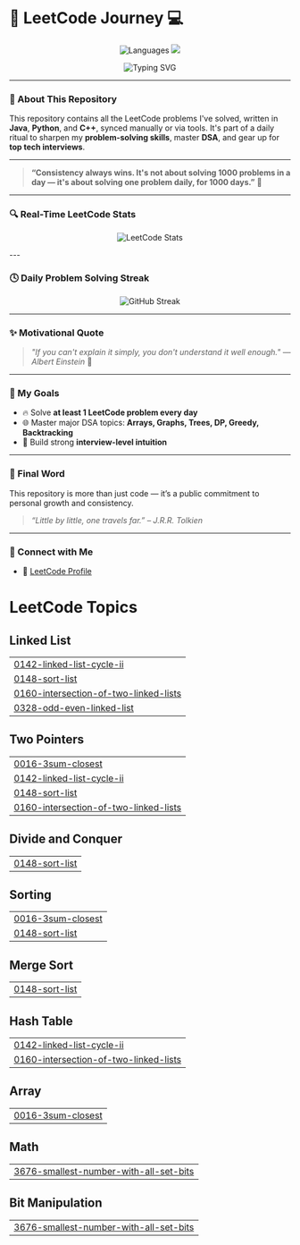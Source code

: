 
# 🚀 LeetCode Journey 💻

<p align="center">
  <img src="https://img.shields.io/badge/Languages-%20C++-informational?style=flat-square&logo=leetcode&color=brightgreen" alt="Languages">
  <img src="https://img.shields.io/badge/Goal-Solve%20DSA%20Daily-orange?style=flat-square&logo=target">
</p>

<p align="center">
  <img src="https://readme-typing-svg.demolab.com?font=Fira+Code&weight=500&pause=1000&color=30F7DB&center=true&vCenter=true&multiline=true&width=900&height=80&lines=Welcome+to+My+LeetCode+Solutions+Repo!;Tracking+Daily+DSA+Progress+using+C%2B%2B+!" alt="Typing SVG" />
</p>

---

### 📌 About This Repository

This repository contains all the LeetCode problems I've solved, written in **Java**, **Python**, and **C++**, synced manually or via tools. It's part of a daily ritual to sharpen my **problem-solving skills**, master **DSA**, and gear up for **top tech interviews**.

---

> **“Consistency always wins. It's not about solving 1000 problems in a day — it's about solving one problem daily, for 1000 days.”** 🌱

---

### 🔍 Real-Time LeetCode Stats

<p align="center">
  <img src="https://leetcard.jacoblin.cool/rishabhpandey3011?ext=activity&theme=unicorn" alt="LeetCode Stats" />
</p>
---

### 🕓 Daily Problem Solving Streak

<p align="center">
  <img src="https://streak-stats.demolab.com/?user=rishabhpandey30&theme=tokyonight_duo" alt="GitHub Streak" />
</p>

---

### ✨ Motivational Quote

> _"If you can't explain it simply, you don't understand it well enough." — Albert Einstein_ 🧠

---

### 🎯 My Goals

- 🔥 Solve **at least 1 LeetCode problem every day**
- 🌐 Master major DSA topics: **Arrays, Graphs, Trees, DP, Greedy, Backtracking**
- 💼 Build strong **interview-level intuition**

---


### 🙌 Final Word

This repository is more than just code — it’s a public commitment to personal growth and consistency.

> _“Little by little, one travels far.” – J.R.R. Tolkien_


---

### 🔗 Connect with Me

- 📘 [LeetCode Profile](https://leetcode.com/u/rishabhpandey3011/)

<!---LeetCode Topics Start-->
# LeetCode Topics
## Linked List
|  |
| ------- |
| [0142-linked-list-cycle-ii](https://github.com/rishabhpandey30/DSA/tree/master/0142-linked-list-cycle-ii) |
| [0148-sort-list](https://github.com/rishabhpandey30/DSA/tree/master/0148-sort-list) |
| [0160-intersection-of-two-linked-lists](https://github.com/rishabhpandey30/DSA/tree/master/0160-intersection-of-two-linked-lists) |
| [0328-odd-even-linked-list](https://github.com/rishabhpandey30/DSA/tree/master/0328-odd-even-linked-list) |
## Two Pointers
|  |
| ------- |
| [0016-3sum-closest](https://github.com/rishabhpandey30/DSA/tree/master/0016-3sum-closest) |
| [0142-linked-list-cycle-ii](https://github.com/rishabhpandey30/DSA/tree/master/0142-linked-list-cycle-ii) |
| [0148-sort-list](https://github.com/rishabhpandey30/DSA/tree/master/0148-sort-list) |
| [0160-intersection-of-two-linked-lists](https://github.com/rishabhpandey30/DSA/tree/master/0160-intersection-of-two-linked-lists) |
## Divide and Conquer
|  |
| ------- |
| [0148-sort-list](https://github.com/rishabhpandey30/DSA/tree/master/0148-sort-list) |
## Sorting
|  |
| ------- |
| [0016-3sum-closest](https://github.com/rishabhpandey30/DSA/tree/master/0016-3sum-closest) |
| [0148-sort-list](https://github.com/rishabhpandey30/DSA/tree/master/0148-sort-list) |
## Merge Sort
|  |
| ------- |
| [0148-sort-list](https://github.com/rishabhpandey30/DSA/tree/master/0148-sort-list) |
## Hash Table
|  |
| ------- |
| [0142-linked-list-cycle-ii](https://github.com/rishabhpandey30/DSA/tree/master/0142-linked-list-cycle-ii) |
| [0160-intersection-of-two-linked-lists](https://github.com/rishabhpandey30/DSA/tree/master/0160-intersection-of-two-linked-lists) |
## Array
|  |
| ------- |
| [0016-3sum-closest](https://github.com/rishabhpandey30/DSA/tree/master/0016-3sum-closest) |
## Math
|  |
| ------- |
| [3676-smallest-number-with-all-set-bits](https://github.com/rishabhpandey30/DSA/tree/master/3676-smallest-number-with-all-set-bits) |
## Bit Manipulation
|  |
| ------- |
| [3676-smallest-number-with-all-set-bits](https://github.com/rishabhpandey30/DSA/tree/master/3676-smallest-number-with-all-set-bits) |
<!---LeetCode Topics End-->